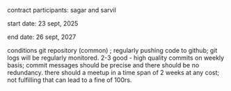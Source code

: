 contract
participants: sagar and sarvil

start date: 23 sept, 2025

end date: 26 sept, 2027

conditions
git repository (common) ; regularly pushing code to github; git logs will be regularly monitored.
2-3 good - high quality commits on weekly basis; commit messages should be precise and there should be no redundancy.
there should a meetup in a time span of 2 weeks at any cost; not fulfilling that can lead to a fine of 100rs.

